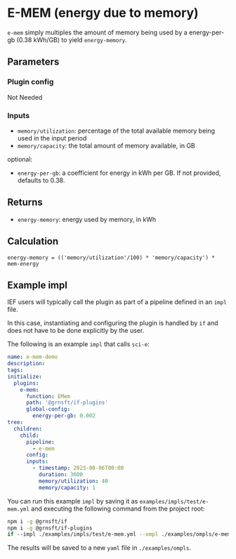 # E-MEM (energy due to memory)

`e-mem` simply multiples the amount of memory being used by a energy-per-gb
(0.38 kWh/GB) to yield `energy-memory`.

## Parameters

### Plugin config

Not Needed

### Inputs

- `memory/utilization`: percentage of the total available memory being used in the input period
- `memory/capacity`: the total amount of memory available, in GB

optional:

- `energy-per-gb`: a coefficient for energy in kWh per GB. If not provided,
  defaults to 0.38.

## Returns

- `energy-memory`: energy used by memory, in kWh

## Calculation

```psuedocode
energy-memory = (('memory/utilization'/100) * 'memory/capacity') * mem-energy
```

## Example impl

IEF users will typically call the plugin as part of a pipeline defined in
an `impl` file.

In this case, instantiating and configuring the plugin is
handled by `if` and does not have to be done explicitly by
the user.

The following is an example `impl` that calls `sci-e`:

```yaml
name: e-mem-demo
description:
tags:
initialize:
  plugins:
    e-mem:
      function: EMem
      path: '@grnsft/if-plugins'
      global-config:
        energy-per-gb: 0.002
tree:
  children:
    child:
      pipeline:
        - e-mem
      config:
      inputs:
        - timestamp: 2023-08-06T00:00
          duration: 3600
          memory/utilization: 40
          memory/capacity: 1
```

You can run this example `impl` by saving it as `examples/impls/test/e-mem.yml` and executing the following command from the project root:

```sh
npm i -g @grnsft/if
npm i -g @grnsft/if-plugins
if --impl ./examples/impls/test/e-mem.yml --ompl ./examples/ompls/e-mem.yml
```

The results will be saved to a new `yaml` file in `./examples/ompls`.
